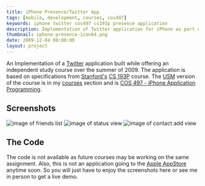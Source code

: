 ```yaml
---
title: iPhone Presence/Twitter App
tags: [mobile, development, courses, cos497]
keywords: iphone twitter cos497 cs193p presence application
description: Implementation of Twitter application for iPhone as part of COS497 course
thumbnail: iphone-presence-icon64.png
date: 2009-12-04 00:00:00
layout: project
---
```

An Implementation of a <a href="http://twitter.com">Twitter</a> application built while offering an independent study course over the summer of 2009. The application is based on specifications from <a href="http://stanford.edu">Stanford's</a> <a href="http://www.stanford.edu/class/cs193p/">CS 193P</a> course. The <a href="http://usm.maine.edu">USM</a> version of the course is in my <a href="../courses.html">courses</a> section and is <a href="../cos497/index.html">COS 497 - iPhone Application Programming</a>.

## Screenshots

![image of friends list]({{site.baseurl}}/assets/iphone-presence-friends-medium.png)
![image of status view]({{site.baseurl}}/assets/iphone-presence-status-medium.png)
![image of contact add view]({{site.baseurl}}/assets/iphone-presence-contact-medium.png)

## The Code

The code is not available as future courses may be working on the same assignment. Also, this is not an application going to the <a href="http://apple.com/store">Apple AppStore</a> anytime soon. So you will just have to enjoy the screenshots here or see me in person to get a live demo.



